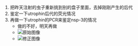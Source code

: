 1. 把昨天注射的虫子重新挑到别的盘子里面，去掉刚刚产生的后代
2. 鉴定一下utrophin后代的荧光情况
3. 再做一下utrophin的PCR来鉴定nsp-3的情况
    + 做的不好，明天再做
    + ![原始图像](../../photo/20240110/admin%202024-01-10%2000h43m00s(GelRed).jpg)
    + ![修正图像](../../photo/20240110/admin%202024-01-10%2000h43m00s(GelRed)-result.jpg)